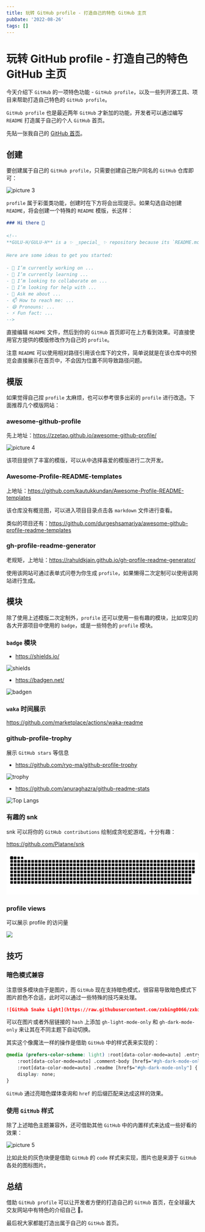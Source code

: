 ```yaml
---
title: 玩转 GitHub profile - 打造自己的特色 GitHub 主页
pubDate: '2022-08-26'
tags: []
---
```


# 玩转 GitHub profile - 打造自己的特色 GitHub 主页

今天介绍下 `GitHub` 的一项特色功能 - `GitHub profile`，以及一些列开源工具、项目来帮助打造自己特色的 `GitHub profile`。

`GitHub profile` 也是最近两年 `GitHub` 才新加的功能，开发者可以通过编写 `README` 打造属于自己的个人 `GitHub` 首页。

先贴一张我自己的 [GitHub 首页](https://github.com/ZxBing0066)。

## 创建

要创建属于自己的 `GitHub profile`，只需要创建自己账户同名的 `GitHub` 仓库即可：

![picture 3](https://stg.heyfe.org/images/blog-github-profile-readme-14.png)

`profile` 属于彩蛋类功能，创建时在下方将会出现提示。如果勾选自动创建 `README`，将会创建一个特殊的 `README` 模版，长这样：

```md
### Hi there 👋

<!--
**GULU-H/GULU-H** is a ✨ _special_ ✨ repository because its `README.md` (this file) appears on your GitHub profile.

Here are some ideas to get you started:

- 🔭 I’m currently working on ...
- 🌱 I’m currently learning ...
- 👯 I’m looking to collaborate on ...
- 🤔 I’m looking for help with ...
- 💬 Ask me about ...
- 📫 How to reach me: ...
- 😄 Pronouns: ...
- ⚡ Fun fact: ...
-->
```

直接编辑 `README` 文件，然后到你的 `GitHub` 首页即可在上方看到效果。可直接使用官方提供的模版修改作为自己的 `profile`。

注意 `README` 可以使用相对路径引用该仓库下的文件，简单说就是在该仓库中的预览会直接展示在首页中，不会因为位置不同导致路径问题。

## 模版

如果觉得自己捏 `profile` 太麻烦，也可以参考很多出彩的 `profile` 进行改造。下面推荐几个模版网站：

### awesome-github-profile

先上地址：https://zzetao.github.io/awesome-github-profile/

![picture 4](https://stg.heyfe.org/images/blog-github-profile-readme-88.png)

该项目提供了丰富的模版，可以从中选择喜爱的模版进行二次开发。

### Awesome-Profile-README-templates

上地址：https://github.com/kautukkundan/Awesome-Profile-README-templates

该仓库没有概览图，可以进入项目目录点击各 `markdown` 文件进行查看。

类似的项目还有：https://github.com/durgeshsamariya/awesome-github-profile-readme-templates

### gh-profile-readme-generator

老规矩，上地址：https://rahuldkjain.github.io/gh-profile-readme-generator/

使用该网站可通过表单式问卷为你生成 `profile`，如果懒得二次定制可以使用该网站进行生成。

## 模块

除了使用上述模版二次定制外，`profile` 还可以使用一些有趣的模块，比如常见的各大开源项目中使用的 `badge`，或是一些特色的 `profile` 模块。

### `badge` 模块

-   https://shields.io/

![shields](https://img.shields.io/badge/style-for--the--badge-green?logo=appveyor&style=for-the-badge)

-   https://badgen.net/

![badgen](https://badgen.net/badge/icon/windows?icon=windows&label)

### `waka` 时间展示

https://github.com/marketplace/actions/waka-readme

### github-profile-trophy

展示 `GitHub stars` 等信息

-   https://github.com/ryo-ma/github-profile-trophy

![trophy](https://github-profile-trophy.vercel.app/?username=ryo-ma)

-   https://github.com/anuraghazra/github-readme-stats

![Top Langs](https://github-readme-stats.vercel.app/api/top-langs/?username=anuraghazra)

### 有趣的 snk

snk 可以将你的 `GitHub contributions` 绘制成贪吃蛇游戏，十分有趣：

https://github.com/Platane/snk

![snk](https://raw.githubusercontent.com/zxbing0066/zxbing0066/output/github-contribution-grid-snake.svg#gh-light-mode-only)

### profile views

可以展示 profile 的访问量

![](https://komarev.com/ghpvc/?username=your-github-username&style=flat-square)

## 技巧

### 暗色模式兼容

注意很多模块由于是图片，而 `GitHub` 现在支持暗色模式，很容易导致暗色模式下图片颜色不合适，此时可以通过一些特殊的技巧来处理。

```md
![GitHub Snake Light](https://raw.githubusercontent.com/zxbing0066/zxbing0066/output/github-contribution-grid-snake.svg#gh-light-mode-only) ![GitHub Snake Dark](https://raw.githubusercontent.com/zxbing0066/zxbing0066/output/github-contribution-grid-snake-dark.svg#gh-dark-mode-only)
```

可以在图片或者外层链接的 `hash` 上添加 `gh-light-mode-only` 和 `gh-dark-mode-only` 来让其在不同主题下自动切换。

其实这个像魔法一样的操作是借助 `GitHub` 中的样式表来实现的：

```css
@media (prefers-color-scheme: light) :root[data-color-mode=auto] .entry-content [href$="#gh-dark-mode-only"],
    :root[data-color-mode=auto] .comment-body [href$="#gh-dark-mode-only"],
    :root[data-color-mode=auto] .readme [href$="#gh-dark-mode-only"] {
    display: none;
}
```

`GitHub` 通过亮暗色媒体查询和 `href` 的后缀匹配来达成这样的效果。

### 使用 `GitHub` 样式

除了上述暗色主题兼容外，还可借助其他 `GitHub` 中的内置样式来达成一些好看的效果：

![picture 5](https://stg.heyfe.org/images/blog-github-profile-readme-95.png)

比如此处的灰色块便是借助 `GitHub` 的 `code` 样式来实现，图片也是来源于 `GitHub` 各处的图标图片。

## 总结

借助 `GitHub profile` 可以让开发者方便的打造自己的 `GitHub` 首页，在全球最大交友网站中有特色的介绍自己 🐶。

最后祝大家都能打造出属于自己的 `GitHub` 首页。
